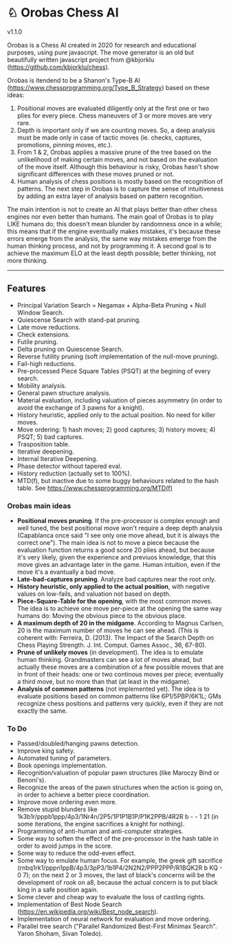 # ♘ Orobas Chess AI
v1.1.0

Orobas is a Chess AI created in 2020 for research and educational purposes, using pure javascript. The move generator is an old but beautifully written javascript project from @kbjorklu (https://github.com/kbjorklu/chess).

Orobas is itendend to be a Shanon's Type-B AI (https://www.chessprogramming.org/Type_B_Strategy) based on these ideas:

1. Positional moves are evaluated diligently only at the first one or two plies for every piece. Chess maneuvers of 3 or more moves are very rare.
2. Depth is important only if we are counting moves. So, a deep analysis must be made only in case of tactic moves (ie. checks, captures, promotions, pinning moves, etc.).
3. From 1 & 2, Orobas applies a massive prune of the tree based on the unlikelihood of making certain moves, and not based on the evaluation of the move itself. Although this behaviour is risky, Orobas hasn't show significant differences with these moves pruned or not.
4. Human analysis of chess positions is mostly based on the recognition of patterns. The next step in Orobas is to capture the sense of intuitiveness by adding an extra layer of analysis based on pattern recognition.

The main intention is not to create an AI that plays better than other chess engines nor even better than humans. The main goal of Orobas is to play LIKE humans do; this doesn't mean blunder by randomness once in a while; this means that if the engine eventually makes mistakes, it's because these errors emerge from the analysis, the same way mistakes emerge from the human thinking process, and not by programming it. A second goal is to achieve the maximum ELO at the least depth possible; better thinking, not more thinking.

--------------
## Features
* Principal Variation Search = Negamax + Alpha-Beta Pruning + Null Window Search.
* Quiescense Search with stand-pat pruning.
* Late move reductions.
* Check extensions.
* Futile pruning.
* Delta pruning on Quiescense Search.
* Reverse futility pruning (soft implementation of the null-move pruning).
* Fail-high reductions.
* Pre-processed Piece Square Tables (PSQT) at the begining of every search.
* Mobility analysis.
* General pawn structure analysis.
* Material evaluation, including valuation of pieces asymmetry (in order to avoid the exchange of 3 pawns for a knight).
* History heuristic, applied only to the actual position. No need for killer moves.
* Move ordering: 1) hash moves; 2) good captures; 3) history moves; 4) PSQT; 5) bad captures.
* Trasposition table.
* Iterative deepening.
* Internal Iterative Deepening.
* Phase detector without tapered eval.
* History reduction (actually set to 100%).
* MTD(f), but inactive due to some buggy behaviours related to the hash table. See https://www.chessprogramming.org/MTD(f)

### Orobas main ideas
* **Positional moves pruning**. If the pre-processor is complex enough and well tuned, the best positional move won't require a deep depth analysis (Capablanca once said "I see only one move ahead, but it is always the correct one"). The main idea is not to move a piece because the evaluation function returns a good score 20 plies ahead, but because it's very likely, given the experience and previuos knowledge, that this move gives an advantage later in the game. Human intuition, even if the move it's a evantually a bad move.
* **Late-bad-captures pruning**. Analyze bad captures near the root only.
* **History heuristic, only applied to the actual position**, with negative values on low-fails, and valuation not based on depth.
* **Piece-Square-Table for the opening**, with the most common moves. The idea is to achieve one move per-piece at the opening the same way humans do: Moving the obvious piece to the obvious place.
* **A maximum depth of 20 in the midgame**. According to Magnus Carlsen, 20 is the maximum number of moves he can see ahead. (This is coherent with: Ferreira, D. (2013). The Impact of the Search Depth on Chess Playing Strength. J. Int. Comput. Games Assoc., 36, 67-80).
* **Prune of unlikely moves** (in development). The idea is to emulate human thinking. Grandmasters can see a lot of moves ahead, but actually these moves are a combination of a few possible moves that are in front of their heads: one or two continous moves per piece; eventually a third move, but no more than that (at least in the midgame).
* **Analysis of common patterns** (not implemented yet). The idea is to evaluate positions based on common patterns like 6P1/5PBP/6K1L; GMs recognize chess positions and patterns very quickly, even if they are not exactly the same.

### To Do
* Passed/doubled/hanging pawns detection.
* Improve king safety.
* Automated tuning of parameters.
* Book openings implementation.
* Recognition/valuation of popular pawn structures (like Maroczy Bind or Benoni's).
* Recognize the areas of the pawn structures when the action is going on, in order to achieve a better piece coordination.
* Improve move ordering even more.
* Remove stupid blunders like 1k3b1r/pppb1ppp/4p3/1Nr4n/2P5/1P1P1B1P/P1K2PPB/4R2R b - - 1 21 (in some iterations, the engine sacrifices a knight for nothing).
* Programming of anti-human and anti-computer strategies.
* Some way to soften the effect of the pre-processor in the hash table in order to avoid jumps in the score.
* Some way to reduce the odd-even effect.
* Some way to emulate human focus. For example, the greek gift sacrifice (rnbq1rk1/pppn1ppB/4p3/3pP3/1b1P4/2N2N2/PPP2PPP/R1BQK2R b KQ - 0 7); on the next 2 or 3 moves, the last of black's concerns will be the development of rook on a8, because the actual concern is to put black king in a safe position again.
* Some clever and cheap way to evaluate the loss of castling rights.
* Implementation of Best Node Search (https://en.wikipedia.org/wiki/Best_node_search).
* Implementation of neural network for evaluation and move ordering.
* Parallel tree search ("Parallel Randomized Best-First Minimax Search". Yaron Shoham, Sivan Toledo).

